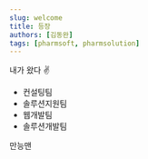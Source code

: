 ```yaml
---
slug: welcome
title: 등장
authors: [김동완]
tags: [pharmsoft, pharmsolution]
---
```


내가 왔다 ✌️

<!-- truncate -->

- 컨설팅팀
- 솔루션지원팀
- 웹개발팀
- 솔루션개발팀

만능맨
